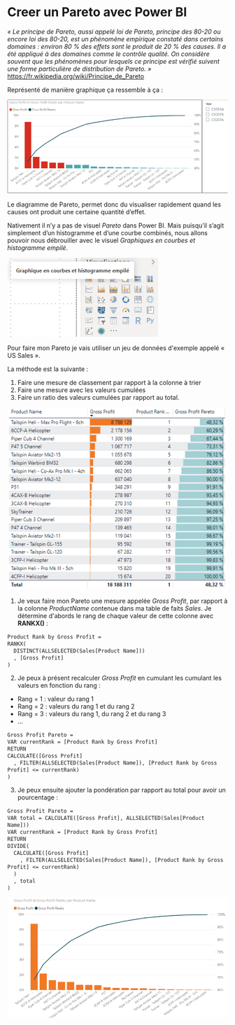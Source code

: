 # Creer un Pareto avec Power BI

_« Le principe de Pareto, aussi appelé loi de Pareto, principe des 80-20 ou encore loi des 80-20, est un phénomène empirique constaté dans certains domaines : environ 80 % des effets sont le produit de 20 % des causes. Il a été appliqué à des domaines comme le contrôle qualité. On considère souvent que les phénomènes pour lesquels ce principe est vérifié suivent une forme particulière de distribution de Pareto. »_ https://fr.wikipedia.org/wiki/Principe_de_Pareto

Représenté de manière graphique ça ressemble à ça :

![image](../Images/pareto-sales.gif)

Le diagramme de Pareto, permet donc du visualiser rapidement quand les causes ont produit une certaine quantité d’effet.

Nativement il n’y a pas de visuel _Pareto_ dans Power BI. Mais puisqu’il s’agit simplement d’un histogramme et d’une courbe combinés, nous allons pouvoir nous débrouiller avec le visuel _Graphiques en courbes et histogramme empilé_.

![image](../Images/pareto-type-visuel-courbe-histo.png)

Pour faire mon Pareto je vais utiliser un jeu de données d'exemple appelé « US Sales ».

La méthode est la suivante :

1. Faire une mesure de classement par rapport à la colonne à trier
2. Faire une mesure avec les valeurs cumulées
3. Faire un ratio des valeurs cumulées par rapport au total.

![image](../Images/pareto-table-rank.png)

1. Je veux faire mon Pareto une mesure appelée _Gross Profit_, par rapport à la colonne _ProductName_ contenue dans ma table de faits _Sales_. Je détermine d'abords le rang de chaque valeur de cette colonne avec **RANKX()** :

```
Product Rank by Gross Profit = 
RANKX(
  DISTINCT(ALLSELECTED(Sales[Product Name]))
  , [Gross Profit]
)
```

2. Je peux à présent recalculer _Gross Profit_ en cumulant les cumulant les valeurs en fonction du rang :

- Rang = 1 : valeur du rang 1
- Rang = 2 : valeurs du rang 1 et du rang 2
- Rang = 3 : valeurs du rang 1, du rang 2 et du rang 3
- ...

```
Gross Profit Pareto = 
VAR currentRank = [Product Rank by Gross Profit]
RETURN 
CALCULATE([Gross Profit]
  , FILTER(ALLSELECTED(Sales[Product Name]), [Product Rank by Gross Profit] <= currentRank)
)
```

3. Je peux ensuite ajouter la pondération par rapport au total pour avoir un pourcentage :

```
Gross Profit Pareto = 
VAR total = CALCULATE([Gross Profit], ALLSELECTED(Sales[Product Name]))
VAR currentRank = [Product Rank by Gross Profit]
RETURN 
DIVIDE(
  CALCULATE([Gross Profit]
    , FILTER(ALLSELECTED(Sales[Product Name]), [Product Rank by Gross Profit] <= currentRank)
  )
  , total
)
```

![image](../Images/pareto-visuel-resultat.png)